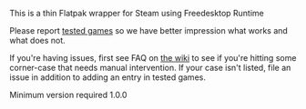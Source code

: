 This is a thin Flatpak wrapper for Steam using Freedesktop Runtime

Please report [tested games](https://github.com/flathub/com.valvesoftware.Steam/wiki/Tested-Games) so we have better impression what
works and what does not.

If you're having issues, first see FAQ on [the wiki](https://github.com/flathub/com.valvesoftware.Steam/wiki)
to see if you're hitting some corner-case that needs manual intervention. If your case isn't listed, file an issue in addition to adding an entry in tested games.

Minimum version required 1.0.0
